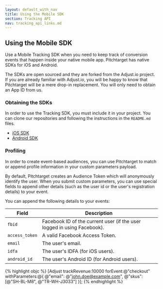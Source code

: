 ```yaml
---
layout: default_with_nav
title: Using the Mobile SDK
section: Tracking API
nav: tracking_api_links.md
---
```


## Using the Mobile SDK
Use a Mobile Tracking SDK when you need to keep track of conversion events that happen inside your native mobile app. Pitchtarget has native SDKs for iOS and Android.

The SDKs are open sourced and they are forked from the Adjust.io project. If you are already familiar with Adjust.io, you will be happy to know that Pitchtarget will be a mere drop-in replacement. You will only need to obtain an App ID from us.

### Obtaining the SDKs
In order to use the Tracking SDK, you must include it in your project. You can clone our repositories and following the instructions in the `README.md` files.

* [iOS SDK](https://github.com/pitchtarget/adjust-ios-sdk)
* [Android SDK](https://github.com/pitchtarget/adjust-android-sdk)

### Profiling
In order to create event-based audiences, you can use Pitchtarget to match or append profile information in your custom parameters payload.

By default, Pitchtarget creates an Audience Token which will anonymously identify the user. When you submit custom parameters, you can use special fields to append other details (such as the user id or the user's registration details) to your event.

You can append the following details to your events:

Field | Description |
------|-------------|
`fbid` | Facebook ID of the current user (if the user logged in using Facebook). |
`access_token` | A valid Facebook Access Token. |
`email` | The user's email. |
`idfa` | The user's IDFA (for iOS users). |
`android_id` | The user's Android ID (for Android users). |


{% highlight objc %}
[Adjust trackRevenue:10000 forEvent:@"checkout" withParameters:@{
  @"email": @"john.doe@example.com",
  @"skus": [@"SH-BL-M8", @"TR-WH-J3033"]
}];
{% endhighlight %}
